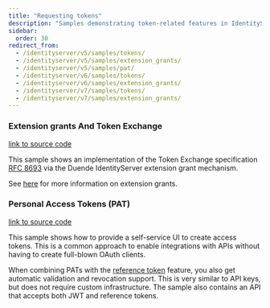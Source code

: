 ```yaml
---
title: "Requesting tokens"
description: "Samples demonstrating token-related features in IdentityServer, including extension grants for Token Exchange implementation and Personal Access Tokens (PAT) for API integrations without full OAuth clients."
sidebar:
  order: 30
redirect_from:
  - /identityserver/v5/samples/tokens/
  - /identityserver/v5/samples/extension_grants/
  - /identityserver/v5/samples/pat/
  - /identityserver/v6/samples/tokens/
  - /identityserver/v6/samples/extension_grants/
  - /identityserver/v7/samples/tokens/
  - /identityserver/v7/samples/extension_grants/
---
```


### Extension grants And Token Exchange

[link to source code](https://github.com/DuendeSoftware/Samples/tree/main/IdentityServer/v7/TokenExchange)

This sample shows an implementation of the Token Exchange specification [RFC 8693](https://tools.ietf.org/html/rfc8693)
via the Duende IdentityServer extension grant mechanism.

See [here](/identityserver/tokens/extension-grants/) for more information on extension grants.

### Personal Access Tokens (PAT)

[link to source code](https://github.com/DuendeSoftware/Samples/tree/main/IdentityServer/v7/PAT)

This sample shows how to provide a self-service UI to create access tokens. This is a common approach to enable
integrations with APIs without having to create full-blown OAuth clients.

When combining PATs with the [reference token](/identityserver/tokens/reference) feature, you also get automatic
validation and revocation support. This is very similar to API keys, but does not require custom infrastructure. The
sample also contains an API that accepts both JWT and reference tokens.

